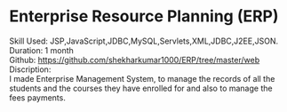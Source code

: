 # Enterprise Resource Planning (ERP) <br>

Skill Used: JSP,JavaScript,JDBC,MySQL,Servlets,XML,JDBC,J2EE,JSON.<br>
Duration: 1 month <br>
Github: https://github.com/shekharkumar1000/ERP/tree/master/web <br>
Discription:<br>
I made Enterprise Management System, to manage the records of all the students and the courses
they have enrolled for and also to manage the fees payments.
